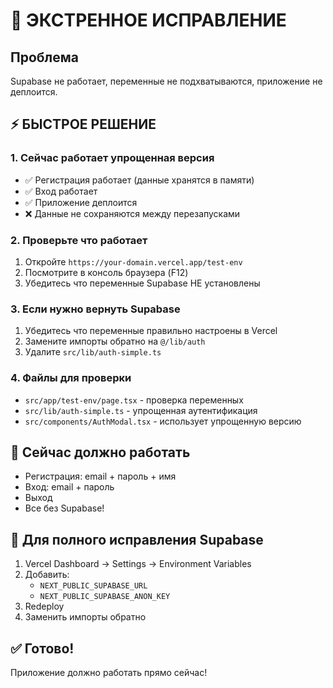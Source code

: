 # 🚨 ЭКСТРЕННОЕ ИСПРАВЛЕНИЕ

## Проблема
Supabase не работает, переменные не подхватываются, приложение не деплоится.

## ⚡ БЫСТРОЕ РЕШЕНИЕ

### 1. Сейчас работает упрощенная версия
- ✅ Регистрация работает (данные хранятся в памяти)
- ✅ Вход работает
- ✅ Приложение деплоится
- ❌ Данные не сохраняются между перезапусками

### 2. Проверьте что работает
1. Откройте `https://your-domain.vercel.app/test-env`
2. Посмотрите в консоль браузера (F12)
3. Убедитесь что переменные Supabase НЕ установлены

### 3. Если нужно вернуть Supabase
1. Убедитесь что переменные правильно настроены в Vercel
2. Замените импорты обратно на `@/lib/auth`
3. Удалите `src/lib/auth-simple.ts`

### 4. Файлы для проверки
- `src/app/test-env/page.tsx` - проверка переменных
- `src/lib/auth-simple.ts` - упрощенная аутентификация
- `src/components/AuthModal.tsx` - использует упрощенную версию

## 🎯 Сейчас должно работать
- Регистрация: email + пароль + имя
- Вход: email + пароль
- Выход
- Все без Supabase!

## 🔧 Для полного исправления Supabase
1. Vercel Dashboard → Settings → Environment Variables
2. Добавить:
   - `NEXT_PUBLIC_SUPABASE_URL`
   - `NEXT_PUBLIC_SUPABASE_ANON_KEY`
3. Redeploy
4. Заменить импорты обратно

## ✅ Готово!
Приложение должно работать прямо сейчас!
